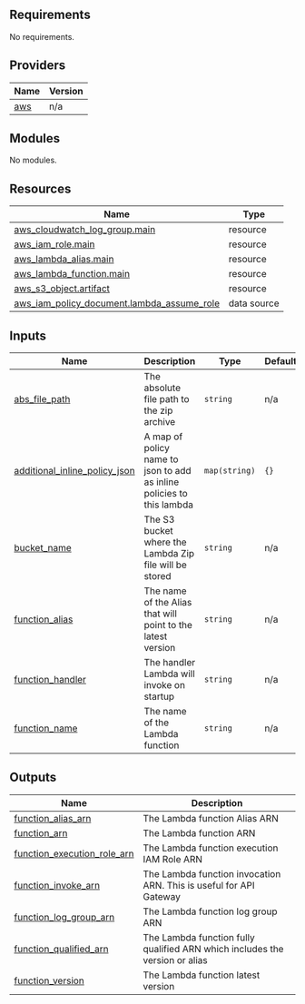 <!-- BEGIN_TF_DOCS -->
## Requirements

No requirements.

## Providers

| Name | Version |
|------|---------|
| <a name="provider_aws"></a> [aws](#provider\_aws) | n/a |

## Modules

No modules.

## Resources

| Name | Type |
|------|------|
| [aws_cloudwatch_log_group.main](https://registry.terraform.io/providers/hashicorp/aws/latest/docs/resources/cloudwatch_log_group) | resource |
| [aws_iam_role.main](https://registry.terraform.io/providers/hashicorp/aws/latest/docs/resources/iam_role) | resource |
| [aws_lambda_alias.main](https://registry.terraform.io/providers/hashicorp/aws/latest/docs/resources/lambda_alias) | resource |
| [aws_lambda_function.main](https://registry.terraform.io/providers/hashicorp/aws/latest/docs/resources/lambda_function) | resource |
| [aws_s3_object.artifact](https://registry.terraform.io/providers/hashicorp/aws/latest/docs/resources/s3_object) | resource |
| [aws_iam_policy_document.lambda_assume_role](https://registry.terraform.io/providers/hashicorp/aws/latest/docs/data-sources/iam_policy_document) | data source |

## Inputs

| Name | Description | Type | Default | Required |
|------|-------------|------|---------|:--------:|
| <a name="input_abs_file_path"></a> [abs\_file\_path](#input\_abs\_file\_path) | The absolute file path to the zip archive | `string` | n/a | yes |
| <a name="input_additional_inline_policy_json"></a> [additional\_inline\_policy\_json](#input\_additional\_inline\_policy\_json) | A map of policy name to json to add as inline policies to this lambda | `map(string)` | `{}` | no |
| <a name="input_bucket_name"></a> [bucket\_name](#input\_bucket\_name) | The S3 bucket where the Lambda Zip file will be stored | `string` | n/a | yes |
| <a name="input_function_alias"></a> [function\_alias](#input\_function\_alias) | The name of the Alias that will point to the latest version | `string` | n/a | yes |
| <a name="input_function_handler"></a> [function\_handler](#input\_function\_handler) | The handler Lambda will invoke on startup | `string` | n/a | yes |
| <a name="input_function_name"></a> [function\_name](#input\_function\_name) | The name of the Lambda function | `string` | n/a | yes |

## Outputs

| Name | Description |
|------|-------------|
| <a name="output_function_alias_arn"></a> [function\_alias\_arn](#output\_function\_alias\_arn) | The Lambda function Alias ARN |
| <a name="output_function_arn"></a> [function\_arn](#output\_function\_arn) | The Lambda function ARN |
| <a name="output_function_execution_role_arn"></a> [function\_execution\_role\_arn](#output\_function\_execution\_role\_arn) | The Lambda function execution IAM Role ARN |
| <a name="output_function_invoke_arn"></a> [function\_invoke\_arn](#output\_function\_invoke\_arn) | The Lambda function invocation ARN.  This is useful for API Gateway |
| <a name="output_function_log_group_arn"></a> [function\_log\_group\_arn](#output\_function\_log\_group\_arn) | The Lambda function log group ARN |
| <a name="output_function_qualified_arn"></a> [function\_qualified\_arn](#output\_function\_qualified\_arn) | The Lambda function fully qualified ARN which includes the version or alias |
| <a name="output_function_version"></a> [function\_version](#output\_function\_version) | The Lambda function latest version |
<!-- END_TF_DOCS -->